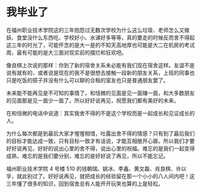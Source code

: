 # 我毕业了


在福州职业技术学院这的三年抱怨过无数次学校为什么这么垃圾、老师怎么又做妖、食堂没什么东西吃、学校好小、水课好多等等，真的要走的时候反而舍不得起这三年的时光了，可能怀念的是大一是的不知天高地厚也可能是大二在机房的考试周，最有可能的是大三面对现实前的摆烂和狂欢吧。

像良棋上次说的那样：你到了新的宿舍关系未必能有我们现在宿舍这样。友谊不是说有就有的，或者说是现在的我不是很想去接触一段新的朋友关系，上班的同事也只是吃饭的搭子并没有什么可以聊的合租的室友也只是普通朋友罢了。

未来能不能再见是不可知的事情了。和恬微的见面是见一面赚一面，和大多数朋友的见面那是见一面少一面了。所以好好说再见，祝愿我们都有美好的未来。

在和恬微的电话中说道：其实我舍不得的不是这个学校而是一起成长和见证成长的人。

为什么每次都是到最后大家才惺惺相惜，吐露出舍不得的情感？只有到了最后我们的目标才能达成一致，只有目标一致才有话说，才能互相敞开心扉。所以我们才要好好说再见，好好的说出心里的舍不得，说出心里的祝福。难忘的是我们一起变得成熟，难忘的是我们要分别，难忘的是好好说了再见，所以不能忘记。

福州职业技术学院 4 号楼 510 的钱朝瑞、姚冰、李鑫、黄文磊、肖良棋、许以孚，就此别过了。好好说再见，就把成长的经验留在那一个小小的八人间内吧！这三年懂了很多的知识，回到宿舍总有人能开开玩笑也算的上是轻松。

